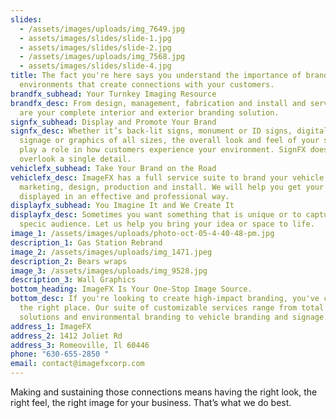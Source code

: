 ```yaml
---
slides:
  - /assets/images/uploads/img_7649.jpg
  - assets/images/slides/slide-1.jpg
  - assets/images/slides/slide-2.jpg
  - /assets/images/uploads/img_7568.jpg
  - assets/images/slides/slide-4.jpg
title: The fact you're here says you understand the importance of branding
  environments that create connections with your customers.
brandfx_subhead: Your Turnkey Imaging Resource
brandfx_desc: From design, management, fabrication and install and service, we
  are your complete interior and exterior branding solution.
signfx_subhead: Display and Promote Your Brand
signfx_desc: Whether it’s back-lit signs, monument or ID signs, digital display
  signage or graphics of all sizes, the overall look and feel of your signage
  play a role in how customers experience your environment. SignFX does not
  overlook a single detail.
vehiclefx_subhead: Take Your Brand on the Road
vehiclefx_desc: ImageFX has a full service suite to brand your vehicle from
  marketing, design, production and install. We will help you get your message
  displayed in an effective and professional way.
displayfx_subhead: You Imagine It and We Create It
displayfx_desc: Sometimes you want something that is unique or to capture a
  specic audience. Let us help you bring your idea or space to life.
image_1: /assets/images/uploads/photo-oct-05-4-40-48-pm.jpg
description_1: Gas Station Rebrand
image_2: /assets/images/uploads/img_1471.jpeg
description_2: Bears wraps
image_3: /assets/images/uploads/img_9528.jpg
description_3: Wall Graphics
bottom_heading: ImageFX Is Your One-Stop Image Source.
bottom_desc: If you're looking to create high-impact branding, you've come to
  the right place. Our suite of customizable services range from total imaging
  solutions and environmental branding to vehicle branding and signage.
address_1: ImageFX
address_2: 1412 Joliet Rd
address_3: Romeoville, Il 60446
phone: "630-655-2850 "
email: contact@imagefxcorp.com
---
```


Making and sustaining those connections means having the right look, the right feel, the right image for your business. That’s what we do best.
